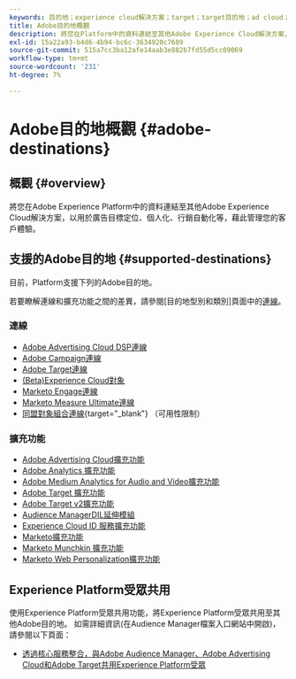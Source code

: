 ```yaml
---
keywords: 目的地；experience cloud解決方案；target；target目的地；ad cloud；advertising cloud；audience manager；adobe target目的地；target；audience manager目的地；
title: Adobe目的地概觀
description: 將您在Platform中的資料連結至其他Adobe Experience Cloud解決方案，以用於廣告目標定位、個人化、行銷自動化等，藉此管理您的客戶體驗
exl-id: 15a22a93-b4d6-4b94-bc6c-3634920c7689
source-git-commit: 515a7cc3ba12afe14aab3e882b7fd55d5cc09069
workflow-type: tm+mt
source-wordcount: '231'
ht-degree: 7%

---
```


# Adobe目的地概觀 {#adobe-destinations}

## 概觀 {#overview}

將您在Adobe Experience Platform中的資料連結至其他Adobe Experience Cloud解決方案，以用於廣告目標定位、個人化、行銷自動化等，藉此管理您的客戶體驗。

## 支援的Adobe目的地 {#supported-destinations}

目前，Platform支援下列的Adobe目的地。

若要瞭解連線和擴充功能之間的差異，請參閱[目的地型別和類別]頁面中的[連線](../../destination-types.md#connections)。

### 連線

* [Adobe Advertising Cloud DSP連線](/help/destinations/catalog/advertising/adobe-advertising-cloud-connection.md)
* [Adobe Campaign連線](../email-marketing/adobe-campaign.md)
* [Adobe Target連線](/help/destinations/catalog/personalization/adobe-target-connection.md)
* [(Beta)Experience Cloud對象](/help/destinations/catalog/adobe/experience-cloud-audiences.md)
* [Marketo Engage連線](/help/destinations/catalog/adobe/marketo-engage.md)
* [Marketo Measure Ultimate連線](/help/destinations/catalog/adobe/marketo-measure-ultimate.md)
* [同盟對象組合連線](https://www.adobe.com/go/destinations-federated-audience-composition){target="_blank"} （可用性限制）

### 擴充功能

* [Adobe Advertising Cloud擴充功能](../advertising/adobe-advertising-cloud.md)
* [Adobe Analytics 擴充功能](../analytics/adobe-analytics.md)
* [Adobe Medium Analytics for Audio and Video擴充功能](../analytics/adobe-video-analytics.md)
* [Adobe Target 擴充功能](../personalization/adobe-target.md)
* [Adobe Target v2擴充功能](../personalization/adobe-target-v2.md)
* [Audience ManagerDIL延伸模組](../data-management/aam-dil-extension.md)
* [Experience Cloud ID 服務擴充功能](../personalization/adobe-ecid.md)
* [Marketo擴充功能](../email/marketo.md)
* [Marketo Munchkin 擴充功能](../email/marketo-munchkin.md)
* [Marketo Web Personalization擴充功能](../personalization/marketo-web-personalization.md)

## Experience Platform受眾共用

使用Experience Platform受眾共用功能，將Experience Platform受眾共用至其他Adobe目的地。 如需詳細資訊(在Audience Manager檔案入口網站中開啟)，請參閱以下頁面：

* [透過核心服務整合，與Adobe Audience Manager、Adobe Advertising Cloud和Adobe Target共用Experience Platform受眾](https://experienceleague.adobe.com/docs/audience-manager/user-guide/implementation-integration-guides/integration-experience-platform/aam-aep-audience-sharing.html)
